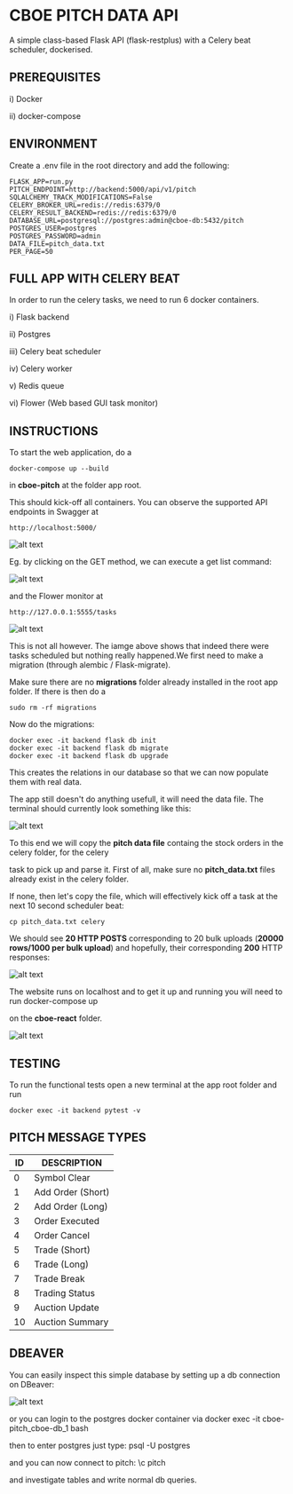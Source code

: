 # CBOE PITCH DATA API
A simple class-based Flask API (flask-restplus) with a Celery beat scheduler, dockerised.


PREREQUISITES
-------------
i) Docker

ii) docker-compose

ENVIRONMENT
-----------

Create a .env file in the root directory and add the following:

    FLASK_APP=run.py
    PITCH_ENDPOINT=http://backend:5000/api/v1/pitch
    SQLALCHEMY_TRACK_MODIFICATIONS=False
    CELERY_BROKER_URL=redis://redis:6379/0
    CELERY_RESULT_BACKEND=redis://redis:6379/0
    DATABASE_URL=postgresql://postgres:admin@cboe-db:5432/pitch
    POSTGRES_USER=postgres
    POSTGRES_PASSWORD=admin
    DATA_FILE=pitch_data.txt
    PER_PAGE=50


FULL APP WITH CELERY BEAT
-------------------------

In order to run the celery tasks, we need to run 6 docker containers.

i) Flask backend

ii) Postgres

iii) Celery beat scheduler

iv) Celery worker

v) Redis queue

vi) Flower (Web based GUI task monitor)


INSTRUCTIONS
------------

To start the web application, do a

    docker-compose up --build 
    
in **cboe-pitch** at the folder app root.
    
This should kick-off all containers. You can observe the supported API endpoints in Swagger at

    http://localhost:5000/
    
![alt text](images/swagger1.png)

Eg. by clicking on the GET method, we can execute a get list command:

![alt text](images/swagger2-post.png)

and the Flower monitor at 

    http://127.0.0.1:5555/tasks
    
![alt text](images/flower.png)

This is not all however. The iamge above shows that indeed there were tasks scheduled but nothing really happened.We first need to make a migration (through alembic / Flask-migrate).

Make sure there are no **migrations** folder already installed in the root app folder. If there is then do a 

    sudo rm -rf migrations

Now do the migrations:

    docker exec -it backend flask db init
    docker exec -it backend flask db migrate
    docker exec -it backend flask db upgrade

This creates the relations in our database so that we can now populate them with real data. 

The app still doesn't do anything usefull, it will need the data file. The terminal should currently look something like this:


![alt text](images/term-no-tasks.png)


To this end we will copy the **pitch data file** containg the stock orders in the celery folder, for the celery

task to pick up and parse it. First of all, make sure no **pitch_data.txt** files already exist in the celery folder.

If none, then let's copy the file, which will effectively kick off a task at the next 10 second scheduler beat:
    
    cp pitch_data.txt celery
    
We should see **20 HTTP POSTS** corresponding to 20 bulk uploads (**20000 rows/1000 per bulk upload**) and hopefully, their corresponding **200** HTTP responses:

![alt text](images/term-with-tasks.png)

The website runs on localhost and to get it up and running you will need 
to run 
    docker-compose up 

on the **cboe-react** folder.

![alt text](images/cboe-website.png)

TESTING
-------

To run the functional tests open a new terminal at the app root folder and run

    docker exec -it backend pytest -v

PITCH MESSAGE TYPES
-------------------

ID  |  DESCRIPTION
----|-------------
0	|  Symbol Clear
1	|  Add Order (Short)
2	|  Add Order (Long)
3	|  Order Executed
4	|  Order Cancel
5	|  Trade (Short)
6	|  Trade (Long)
7	|  Trade Break
8	|  Trading Status
9	|  Auction Update
10	|  Auction Summary


DBEAVER
-------

You can easily inspect this simple database by setting up a db connection on DBeaver:

![alt text](images/dbeaver-conn.png)

or you can login to the postgres docker container via
    docker exec -it cboe-pitch_cboe-db_1 bash

then to enter postgres just type:
    psql -U postgres
    
and you can now connect to pitch:
    \c pitch

and investigate tables and write normal db queries.
